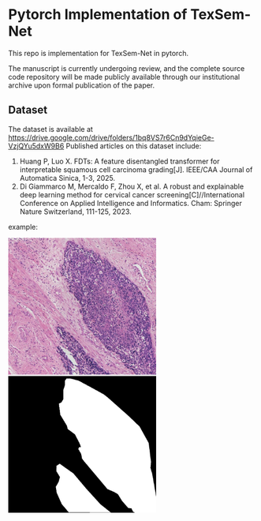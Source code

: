 # Pytorch Implementation of TexSem-Net

This repo is implementation for TexSem-Net in pytorch.

The manuscript is currently undergoing review, and the complete source code repository will be made publicly available through our institutional archive upon formal publication of the paper.

## Dataset
The dataset is available at https://drive.google.com/drive/folders/1bq8VS7r6Cn9dYqieGe-VzjQYu5dxW9B6
Published articles on this dataset include:
1) Huang P, Luo X. FDTs: A feature disentangled transformer for interpretable squamous cell carcinoma grading[J]. IEEE/CAA Journal of Automatica Sinica, 1-3, 2025.
2) Di Giammarco M, Mercaldo F, Zhou X, et al. A robust and explainable deep learning method for cervical cancer screening[C]//International Conference on Applied Intelligence and Informatics. Cham: Springer Nature Switzerland, 111-125, 2023.

example:

<img src="example/image.png" alt="Image" width="300" height="auto"> <img src="example/mask.png" alt="mask" width="300" height="auto">



